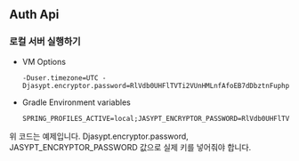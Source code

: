 ## Auth Api

### 로컬 서버 실행하기
- VM Options
  ```text
  -Duser.timezone=UTC -Djasypt.encryptor.password=RlVdb0UHFlTVTi2VUnHMLnfAfoEB7dDbztnFuphpafjg1z4SMxeBEsF4fKmt7zY0
  ```
- Gradle Environment variables
  ```text
  SPRING_PROFILES_ACTIVE=local;JASYPT_ENCRYPTOR_PASSWORD=RlVdb0UHFlTVTi2VUnHMLnfAfoEB7dDbztnFuphpafjg1z4SMxeBEsF4fKmt7zY0
  ```
  
위 코드는 예제입니다. Djasypt.encryptor.password, JASYPT_ENCRYPTOR_PASSWORD 값으로 실제 키를 넣어줘야 합니다.